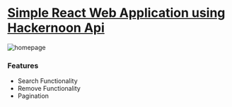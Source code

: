 # [Simple React Web Application using Hackernoon Api](https://react-newswebsite.netlify.app/)
![homepage](https://i.ibb.co/Krd6cn5/brave-nias-HQ5d9k.png)

### Features
- Search Functionality
- Remove Functionality
- Pagination
